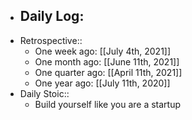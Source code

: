 - Daily Log:
    -
- Retrospective::
    - One week ago: [[July 4th, 2021]]
    - One month ago: [[June 11th, 2021]]
    - One quarter ago: [[April 11th, 2021]]
    - One year ago: [[July 11th, 2020]]
- Daily Stoic::
    - Build yourself like you are a startup
